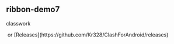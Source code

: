 ## ribbon-demo7
classwork



<img  alt="" src="https://play.google.com/intl/en_us/badges/static/images/badges/en_badge_web_generic.png"/>
</a> or [Releases](https://github.com/Kr328/ClashForAndroid/releases)



